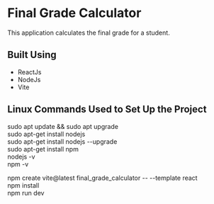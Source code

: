 # Final Grade Calculator

This application calculates the final grade for a student.

## Built Using
- ReactJs
- NodeJs
- Vite

## Linux Commands Used to Set Up the Project
sudo apt update && sudo apt upgrade<br>
sudo apt-get install nodejs<br>
sudo apt-get install nodejs --upgrade<br>
sudo apt-get install npm<br>
nodejs -v<br>
npm -v<br>

npm create vite@latest final_grade_calculator -- --template react<br>
npm install<br>
npm run dev
